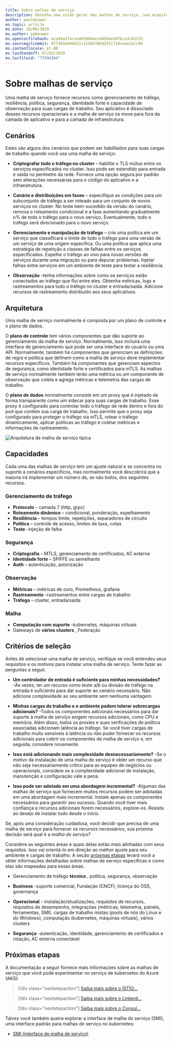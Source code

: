 ```yaml
---
title: Sobre malhas de serviço
description: Obtenha uma visão geral das malhas de serviço, sua arquitetura e seus recursos e quais critérios você deve considerar ao selecionar um para implantar.
author: paulbouwer
ms.topic: article
ms.date: 10/09/2019
ms.author: pabouwer
ms.openlocfilehash: eca49a3fac1ea0398ebe1d05bde20fbca3c81232
ms.sourcegitcommit: 877491bd46921c11dd478bd25fc718ceee2dcc08
ms.contentlocale: pt-BR
ms.lasthandoff: 07/02/2020
ms.locfileid: "77594304"
---
```

# <a name="about-service-meshes"></a>Sobre malhas de serviço

Uma malha de serviço fornece recursos como gerenciamento de tráfego, resiliência, política, segurança, identidade forte e capacidade de observação para suas cargas de trabalho. Seu aplicativo é dissociado desses recursos operacionais e a malha de serviço os move para fora da camada de aplicativo e para a camada de infraestrutura.

## <a name="scenarios"></a>Cenários

Estes são alguns dos cenários que podem ser habilitados para suas cargas de trabalho quando você usa uma malha de serviço:

- **Criptografar todo o tráfego no cluster** – habilite o TLS mútuo entre os serviços especificados no cluster. Isso pode ser estendido para entrada e saída no perímetro da rede. Fornece uma opção segura por padrão sem alterações necessárias para o código do aplicativo e a infraestrutura.

- **Canário e distribuições em fases** – especifique as condições para um subconjunto de tráfego a ser roteado para um conjunto de novos serviços no cluster. No teste bem-sucedido da versão do canário, remova o roteamento condicional e a fase aumentando gradualmente o% de todo o tráfego para o novo serviço. Eventualmente, todo o tráfego será direcionado para o novo serviço.

- **Gerenciamento e manipulação de tráfego** – crie uma política em um serviço que classificará o limite de todo o tráfego para uma versão de um serviço de uma origem específica. Ou uma política que aplica uma estratégia de repetição a classes de falhas entre os serviços especificados. Espelhe o tráfego ao vivo para novas versões de serviços durante uma migração ou para depurar problemas. Injetar falhas entre serviços em um ambiente de teste para testar a resiliência.

- **Observação** -tenha informações sobre como os serviços estão conectados ao tráfego que flui entre eles. Obtenha métricas, logs e rastreamentos para todo o tráfego no cluster e entrada/saída. Adicione recursos de rastreamento distribuído aos seus aplicativos.

## <a name="architecture"></a>Arquitetura

Uma malha de serviço normalmente é composta por um plano de controle e o plano de dados.

O **plano de controle** tem vários componentes que dão suporte ao gerenciamento da malha de serviço. Normalmente, isso incluirá uma interface de gerenciamento que pode ser uma interface do usuário ou uma API. Normalmente, também há componentes que gerenciam as definições de regra e política que definem como a malha de serviço deve implementar recursos específicos. Também há componentes que gerenciam aspectos de segurança, como identidade forte e certificados para mTLS. As malhas de serviço normalmente também terão uma métrica ou um componente de observação que coleta e agrega métricas e telemetria das cargas de trabalho.

O **plano de dados** normalmente consiste em um proxy que é injetado de forma transparente como um sidecar para suas cargas de trabalho. Esse proxy é configurado para controlar todo o tráfego de rede dentro e fora do pod que contém sua carga de trabalho. Isso permite que o proxy seja configurado para proteger o tráfego via mTLS, rotear o tráfego dinamicamente, aplicar políticas ao tráfego e coletar métricas e informações de rastreamento. 

![Arquitetura de malha de serviço típica](media/servicemesh/typical-architecture.png)

## <a name="capabilities"></a>Capacidades

Cada uma das malhas de serviço tem um ajuste natural e se concentra no suporte a cenários específicos, mas normalmente você descobrirá que a maioria irá implementar um número de, se não todos, dos seguintes recursos.

### <a name="traffic-management"></a>Gerenciamento de tráfego 

- **Protocolo** – camada 7 (http, grpc)
- **Roteamento dinâmico** – condicional, ponderação, espelhamento
- **Resiliência** – tempos limite, repetições, separadores de circuito
- **Política** – controle de acesso, limites de taxa, cotas
- **Teste** -injeção de falha

### <a name="security"></a>Segurança

- **Criptografia** – MTLS, gerenciamento de certificados, AC externa
- **Identidade forte** – SPIFFE ou semelhante
- **Auth** – autenticação, autorização

### <a name="observability"></a>Observação

- **Métricas** – métricas de ouro, Prometheus, grafana
- **Rastreamento** -rastreamentos entre cargas de trabalho
- **Tráfego** – cluster, entrada/saída

### <a name="mesh"></a>Malha

- **Computação com suporte** -kubernetes, máquinas virtuais
- Gateways de **vários clusters** , Federação

## <a name="selection-criteria"></a>Critérios de seleção

Antes de selecionar uma malha de serviço, verifique se você entendeu seus requisitos e os motivos para instalar uma malha de serviço. Tente fazer as perguntas a seguir.

- **Um controlador de entrada é suficiente para minhas necessidades?** -Às vezes, ter um recurso como teste a/b ou divisão de tráfego na entrada é suficiente para dar suporte ao cenário necessário. Não adicione complexidade ao seu ambiente sem nenhuma vantagem.

- **Minhas cargas de trabalho e o ambiente podem tolerar sobrecargas adicionais?** -Todos os componentes adicionais necessários para dar suporte à malha de serviço exigem recursos adicionais, como CPU e memória. Além disso, todos os proxies e suas verificações de política associadas adicionam latência ao tráfego. Se você tiver cargas de trabalho muito sensíveis à latência ou não puder fornecer os recursos adicionais para cobrir os componentes de malha de serviço e, em seguida, considere novamente.

- **Isso está adicionando mais complexidade desnecessariamente?** -Se o motivo da instalação de uma malha de serviço é obter um recurso que não seja necessariamente crítico para as equipes de negócios ou operacionais, considere se a complexidade adicional de instalação, manutenção e configuração vale a pena.

- **Isso pode ser adotado em uma abordagem incremental?** -Algumas das malhas de serviço que fornecem muitos recursos podem ser adotadas em uma abordagem mais incremental. Instale apenas os componentes necessários para garantir seu sucesso. Quando você tiver mais confiança e recursos adicionais forem necessários, explore-os. Resista ao desejo de instalar *tudo* desde o início.

Se, após uma consideração cuidadosa, você decidir que precisa de uma malha de serviço para fornecer os recursos necessários, sua próxima decisão será qual é a *malha de serviço?*

Considere as seguintes áreas e quais delas estão mais alinhadas com seus requisitos. Isso vai orientá-lo em direção ao melhor ajuste para seu ambiente e cargas de trabalho. A seção [próximas etapas](#next-steps) levará você a obter informações detalhadas sobre malhas de serviço específicas e como elas são mapeadas para essas áreas.

- Gerenciamento de tráfego **técnico** , política, segurança, observação

- **Business** -suporte comercial, Fundação (CNCF), licença do OSS, governança

- **Operacional** – instalação/atualizações, requisitos de recursos, requisitos de desempenho, integrações (métricas, telemetria, painéis, ferramentas, SMI), cargas de trabalho mistas (pools de nós do Linux e do Windows), computação (kubernetes, máquinas virtuais), vários clusters

- **Segurança** -autenticação, identidade, gerenciamento de certificados e rotação, AC externa conectável


## <a name="next-steps"></a>Próximas etapas

A documentação a seguir fornece mais informações sobre as malhas de serviço que você pode experimentar no serviço de kubernetes do Azure (AKS):

> [!div class="nextstepaction"]
> [Saiba mais sobre o İSTİO...][istio-about]

> [!div class="nextstepaction"]
> [Saiba mais sobre o Linkerd...][linkerd-about]

> [!div class="nextstepaction"]
> [Saiba mais sobre o Consul...][consul-about]

Talvez você também queira explorar a interface de malha do serviço (SMI), uma interface padrão para malhas de serviço no kubernetes:

- [SMI (interface de malha de serviço)][smi]


<!-- LINKS - external -->
[smi]: https://smi-spec.io/

<!-- LINKS - internal -->
[istio-about]: ./servicemesh-istio-about.md
[linkerd-about]: ./servicemesh-linkerd-about.md
[consul-about]: ./servicemesh-consul-about.md